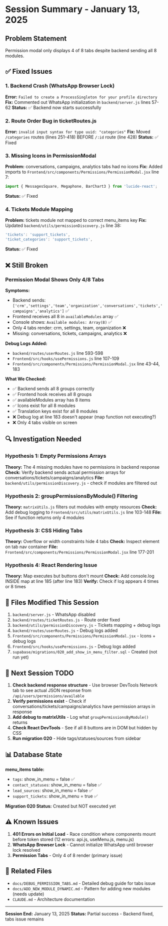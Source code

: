 # Session Summary - January 13, 2025

## Problem Statement
Permission modal only displays 4 of 8 tabs despite backend sending all 8 modules.

## ✅ Fixed Issues

### 1. Backend Crash (WhatsApp Browser Lock)
**Error:** `Failed to create a ProcessSingleton for your profile directory`
**Fix:** Commented out WhatsApp initialization in `backend/server.js` lines 57-62
**Status:** ✅ Backend now starts successfully

### 2. Route Order Bug in ticketRoutes.js
**Error:** `invalid input syntax for type uuid: "categories"`
**Fix:** Moved `/categories` routes (lines 251-418) BEFORE `/:id` route (line 428)
**Status:** ✅ Fixed

### 3. Missing Icons in PermissionModal
**Problem:** conversations, campaigns, analytics tabs had no icons
**Fix:** Added imports to `Frontend/src/components/Permissions/PermissionModal.jsx` line 7:
```javascript
import { MessagesSquare, Megaphone, BarChart3 } from 'lucide-react';
```
**Status:** ✅ Fixed

### 4. Tickets Module Mapping
**Problem:** tickets module not mapped to correct menu_items key
**Fix:** Updated `backend/utils/permissionDiscovery.js` line 38:
```javascript
'tickets': 'support_tickets',
'ticket_categories': 'support_tickets',
```
**Status:** ✅ Fixed

## ❌ Still Broken

### Permission Modal Shows Only 4/8 Tabs

**Symptoms:**
- Backend sends: `['crm','settings','team','organization','conversations','tickets','campaigns','analytics']` ✅
- Frontend receives all 8 in `availableModules` array ✅
- Console shows: `Available modules: Array(8)` ✅
- Only 4 tabs render: crm, settings, team, organization ❌
- Missing: conversations, tickets, campaigns, analytics ❌

**Debug Logs Added:**
- `backend/routes/userRoutes.js` line 593-598
- `Frontend/src/hooks/usePermissions.js` line 107-109
- `Frontend/src/components/Permissions/PermissionModal.jsx` line 43-44, 183

**What We Checked:**
- ✅ Backend sends all 8 groups correctly
- ✅ Frontend hook receives all 8 groups
- ✅ availableModules array has 8 items
- ✅ Icons exist for all 8 modules
- ✅ Translation keys exist for all 8 modules
- ❌ Debug log at line 183 doesn't appear (map function not executing?)
- ❌ Only 4 tabs visible on screen

## 🔍 Investigation Needed

### Hypothesis 1: Empty Permissions Arrays
**Theory:** The 4 missing modules have no permissions in backend response
**Check:** Verify backend sends actual permission arrays for conversations/tickets/campaigns/analytics
**File:** `backend/utils/permissionDiscovery.js` - check if modules are filtered out

### Hypothesis 2: groupPermissionsByModule() Filtering
**Theory:** `matrixUtils.js` filters out modules with empty resources
**Check:** Add debug logging to `Frontend/src/utils/matrixUtils.js` line 103-148
**File:** See if function returns only 4 modules

### Hypothesis 3: CSS Hiding Tabs
**Theory:** Overflow or width constraints hide 4 tabs
**Check:** Inspect element on tab nav container
**File:** `Frontend/src/components/Permissions/PermissionModal.jsx` line 177-201

### Hypothesis 4: React Rendering Issue
**Theory:** Map executes but buttons don't mount
**Check:** Add console.log INSIDE map at line 185 (after line 183)
**Verify:** Check if log appears 4 times or 8 times

## 📁 Files Modified This Session

1. `backend/server.js` - WhatsApp disabled
2. `backend/routes/ticketRoutes.js` - Route order fixed
3. `backend/utils/permissionDiscovery.js` - Tickets mapping + debug logs
4. `backend/routes/userRoutes.js` - Debug logs added
5. `Frontend/src/components/Permissions/PermissionModal.jsx` - Icons + debug logs
6. `Frontend/src/hooks/usePermissions.js` - Debug logs added
7. `supabase/migrations/020_add_show_in_menu_filter.sql` - Created (not run yet)

## 🎯 Next Session TODO

1. **Check backend response structure** - Use browser DevTools Network tab to see actual JSON response from `/api/users/permissions/available`
2. **Verify permissions exist** - Check if conversations/tickets/campaigns/analytics have permission arrays in response
3. **Add debug to matrixUtils** - Log what `groupPermissionsByModule()` returns
4. **Check React DevTools** - See if all 8 buttons are in DOM but hidden by CSS
5. **Run migration 020** - Hide tags/statuses/sources from sidebar

## 📊 Database State

**menu_items table:**
- `tags`: show_in_menu = false ✅
- `contact_statuses`: show_in_menu = false ✅
- `lead_sources`: show_in_menu = false ✅
- `support_tickets`: show_in_menu = true ✅

**Migration 020 Status:** Created but NOT executed yet

## ⚠️ Known Issues

1. **401 Errors on Initial Load** - Race condition where components mount before token stored (12 errors: api.js, useMenu.js, menu.js)
2. **WhatsApp Browser Lock** - Cannot initialize WhatsApp until browser lock resolved
3. **Permission Tabs** - Only 4 of 8 render (primary issue)

## 🔗 Related Files

- `docs/DEBUG_PERMISSION_TABS.md` - Detailed debug guide for tabs issue
- `docs/ADD_NEW_MODULE_DYNAMIC.md` - Pattern for adding new modules (needs update)
- `CLAUDE.md` - Architecture documentation

---
**Session End:** January 13, 2025
**Status:** Partial success - Backend fixed, tabs issue remains
